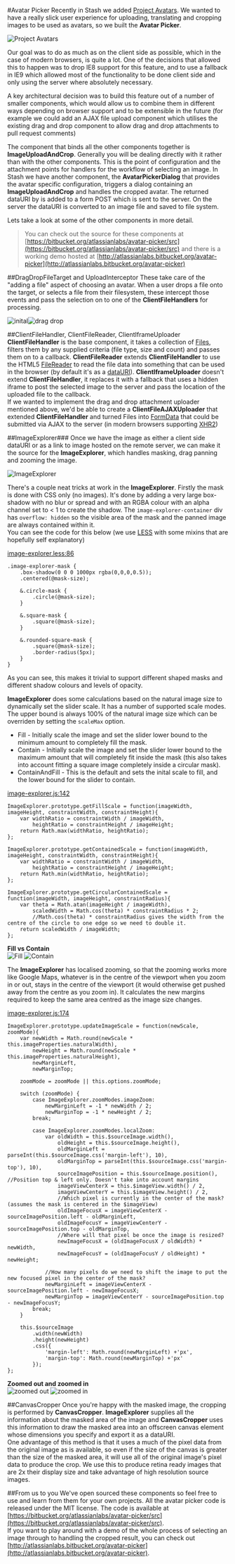 #Avatar Picker
Recently in Stash we added [Project Avatars](https://confluence.atlassian.com/display/STASH/Stash+2.1+release+notes). We wanted to have a really slick user experience for uploading, translating and cropping images to be used as avatars, so we built the **Avatar Picker**.

![Project Avatars](http://monosnap.com/image/quxJjJ3z90cpqC7tAVMGOFC4a.png)

Our goal was to do as much as on the client side as possible, which in the case of modern browsers, is quite a lot. One of the decisions that allowed this to happen was to drop IE8 support for this feature, and to use a fallback in IE9 which allowed most of the functionality to be done client side and only using the server where absolutely necessary. 

A key architectural decision was to build this feature out of a number of smaller components, which would allow us to combine them in different ways depending on browser support and to be extensible in the future (for example we could add an AJAX file upload component which utilises the existing drag and drop component to allow drag and drop attachments to pull request comments) 

The component that binds all the other components together is **ImageUploadAndCrop**. Generally you will be dealing directly with it rather than with the other components. This is the point of configuration and the attachment points for handlers for the workflow of selecting an image. In Stash we have another component, the **AvatarPickerDialog** that provides the avatar specific configuration, triggers a dialog containing an **ImageUploadAndCrop** and handles the cropped avatar. The returned dataURI by is added to a form POST which is sent to the server. On the server the dataURI is converted to an image file and saved to file system. 

Lets take a look at some of the other components in more detail. 

>You can check out the source for these components at [https://bitbucket.org/atlassianlabs/avatar-picker/src](https://bitbucket.org/atlassianlabs/avatar-picker/src) and there is a working demo hosted at [http://atlassianlabs.bitbucket.org/avatar-picker](http://atlassianlabs.bitbucket.org/avatar-picker)

##DragDropFileTarget and UploadInterceptor
These take care of the "adding a file" aspect of choosing an avatar. When a user drops a file onto the target, or selects a file from their filesystem, these intercept those events and pass the selection on to one of the **ClientFileHandlers** for processing. 

![inital](http://monosnap.com/image/KL8Gf6w6yyMPPpCFrPR0S79jX.png)![drag drop](http://monosnap.com/image/Rqz6ufY5OImsYMZsOad6ZEoUH.png)

##ClientFileHandler, ClientFileReader, ClientIframeUploader
**ClientFileHandler** is the base component, it takes a collection of [Files](https://developer.mozilla.org/en-US/docs/DOM/File), filters them by any supplied criteria (file type, size and count) and passes them on to a callback. **ClientFileReader** extends **ClientFileHandler** to use the HTML5 [FileReader](https://developer.mozilla.org/en-US/docs/DOM/FileReader) to read the file data into something that can be used in the browser (by default it's as a [dataURI](http://en.wikipedia.org/wiki/Data_URI_scheme)). **ClientIframeUploader** doesn't extend **ClientFileHandler**, it replaces it with a fallback that uses a hidden iframe to post the selected image to the server and pass the location of the uploaded file to the callback.  
If we wanted to implement the drag and drop attachment uploader mentioned above, we'd be able to create a **ClientFileAJAXUploader** that extended **ClientFileHandler** and turned Files into [FormData](https://developer.mozilla.org/en-US/docs/DOM/XMLHttpRequest/FormData/Using_FormData_Objects#Sending_files_using_a_FormData_object) that could be submitted via AJAX to the server (in modern browsers supporting [XHR2](http://caniuse.com/#feat=xhr2))

##ImageExplorer###
Once we have the image as either a client side dataURI or as a link to image hosted on the remote server, we can make it the source for the **ImageExplorer**, which handles masking, drag panning and zooming the image. 

![ImageExplorer](http://monosnap.com/image/dFtsznWM4qakNqUh8xYwr4EE5.png)

There's a couple neat tricks at work in the **ImageExplorer**. Firstly the mask is done with CSS only (no images). It's done by adding a very large box-shadow with no blur or spread and with an RGBA colour with an alpha channel set to < 1 to create the shadow. The `image-explorer-container` div has `overflow: hidden` so the visible area of the mask and the panned image are always contained within it.  
You can see the code for this below (we use [LESS](http://lesscss.org/) with some mixins that are hopefully self explanatory)

[image-explorer.less:86](https://bitbucket.org/atlassianlabs/avatar-picker/src/master/less/image-explorer.less?at=master#cl-86)

```
.image-explorer-mask {
    .box-shadow(0 0 0 1000px rgba(0,0,0,0.5));
    .centered(@mask-size);

    &.circle-mask {
        .circle(@mask-size);
    }

    &.square-mask {
        .square(@mask-size);
    }

    &.rounded-square-mask {
        .square(@mask-size);
        .border-radius(5px);
    }
}
```

As you can see, this makes it trivial to support different shaped masks and different shadow colours and levels of opacity. 

**ImageExplorer** does some calculations based on the natural image size to dynamically set the slider scale. It has a number of supported scale modes. The upper bound is always 100% of the natural image size which can be overriden by setting the `scaleMax` option. 

* Fill - Initially scale the image and set the slider lower bound to the minimum amount to completely fill the mask. 
* Contain - Initially scale the image and set the slider lower bound to the maximum amount that will completely fit inside the mask (this also takes into account fitting a square image completely inside a circular mask).
* ContainAndFill - This is the default and sets the inital scale to fill, and the lower bound for the slider to contain.

[image-explorer.js:142](https://bitbucket.org/atlassianlabs/avatar-picker/src/master/js/image-explorer.js?at=master#cl-142)  

```
ImageExplorer.prototype.getFillScale = function(imageWidth, imageHeight, constraintWidth, constraintHeight){
    var widthRatio = constraintWidth / imageWidth,
        heightRatio = constraintHeight / imageHeight;
    return Math.max(widthRatio, heightRatio);
};

ImageExplorer.prototype.getContainedScale = function(imageWidth, imageHeight, constraintWidth, constraintHeight){
    var widthRatio = constraintWidth / imageWidth,
        heightRatio = constraintHeight / imageHeight;
    return Math.min(widthRatio, heightRatio);
};

ImageExplorer.prototype.getCircularContainedScale = function(imageWidth, imageHeight, constraintRadius){
    var theta = Math.atan(imageHeight / imageWidth),
        scaledWidth = Math.cos(theta) * constraintRadius * 2;
        //Math.cos(theta) * constraintRadius gives the width from the centre of the circle to one edge so we need to double it.
    return scaledWidth / imageWidth;
};
```

**Fill vs Contain**  
![Fill](http://monosnap.com/image/2Nkec8ngaBONuOrcw9b91OTvT.png) ![Contain](http://monosnap.com/image/3BvGkNwiF7MgTxRG23KOLM64j.png)

The **ImageExplorer** has localised zooming, so that the zooming works more like Google Maps, whatever is in the centre of the viewport when you zoom in or out, stays in the centre of the viewport (it would otherwise get pushed away from the centre as you zoom in). It calculates the new margins required to keep the same area centred as the image size changes. 

[image-explorer.js:174](https://bitbucket.org/atlassianlabs/avatar-picker/src/master/js/image-explorer.js?at=master#cl-174)

```
ImageExplorer.prototype.updateImageScale = function(newScale, zoomMode){
    var newWidth = Math.round(newScale * this.imageProperties.naturalWidth),
        newHeight = Math.round(newScale * this.imageProperties.naturalHeight),
        newMarginLeft,
        newMarginTop;

    zoomMode = zoomMode || this.options.zoomMode;

    switch (zoomMode) {
        case ImageExplorer.zoomModes.imageZoom:
            newMarginLeft = -1 * newWidth / 2;
            newMarginTop = -1 * newHeight / 2;
        break;

        case ImageExplorer.zoomModes.localZoom:
            var oldWidth = this.$sourceImage.width(),
                oldHeight = this.$sourceImage.height(),
                oldMarginLeft = parseInt(this.$sourceImage.css('margin-left'), 10),
                oldMarginTop = parseInt(this.$sourceImage.css('margin-top'), 10),
                sourceImagePosition = this.$sourceImage.position(), //Position top & left only. Doesn't take into account margins
                imageViewCenterX = this.$imageView.width() / 2,
                imageViewCenterY = this.$imageView.height() / 2,
                //Which pixel is currently in the center of the mask? (assumes the mask is centered in the $imageView)
                oldImageFocusX = imageViewCenterX - sourceImagePosition.left - oldMarginLeft,
                oldImageFocusY = imageViewCenterY - sourceImagePosition.top - oldMarginTop,
                //Where will that pixel be once the image is resized?
                newImageFocusX = (oldImageFocusX / oldWidth) * newWidth,
                newImageFocusY = (oldImageFocusY / oldHeight) * newHeight;

            //How many pixels do we need to shift the image to put the new focused pixel in the center of the mask?
            newMarginLeft = imageViewCenterX - sourceImagePosition.left - newImageFocusX;
            newMarginTop = imageViewCenterY - sourceImagePosition.top - newImageFocusY;
        break;
    }

    this.$sourceImage
        .width(newWidth)
        .height(newHeight)
        .css({
            'margin-left': Math.round(newMarginLeft) +'px',
            'margin-top': Math.round(newMarginTop) +'px'
        });
};
```        
**Zoomed out and zoomed in**  
![zoomed out](http://monosnap.com/image/3StKce2MoGse8YVMOyhJNwJHo.png) ![zoomed in](http://monosnap.com/image/gZbwiRkJK5NcqF8BC1g7Rejix.png)


##CanvasCropper
Once you're happy with the masked image, the cropping is performed by **CanvasCropper**.  **ImageExplorer** supplies all the information about the masked area of the image and **CanvasCropper** uses this information to draw the masked area into an offscreen canvas element whose dimensions you specify and export it as a dataURI.  
One advantage of this method is that it uses a much of the pixel data from the original image as is available, so even if the size of the canvas is greater than the size of the masked area, it will use all of the original image's pixel data to produce the crop. We use this to produce retina ready images that are 2x their display size and take advantage of high resolution source images.  


##From us to you
We've open sourced these components so feel free to use and learn from them for your own projects. All the avatar picker code is released under the MIT license. The code is available at [https://bitbucket.org/atlassianlabs/avatar-picker/src](https://bitbucket.org/atlassianlabs/avatar-picker/src).  
If you want to play around with a demo of the whole process of selecting an image through to handling the cropped result, you can check out [http://atlassianlabs.bitbucket.org/avatar-picker](http://atlassianlabs.bitbucket.org/avatar-picker).







 
